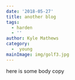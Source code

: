 ```yaml
---
date: '2018-05-27'
title: another blog
tags:
  - harden
  - ''
author: Kyle Mathews
category:
  -  young 
mainImage: img/golf3.jpg
---
```

here is some body copy
